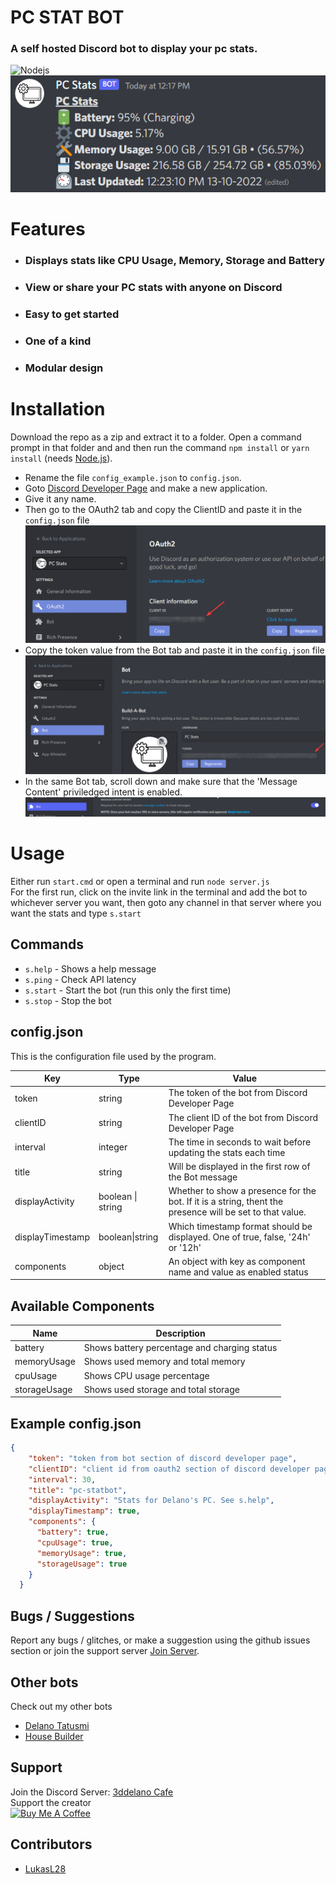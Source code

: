 # PC STAT BOT
### A self hosted Discord bot to display your pc stats.

<img alt="Nodejs" src="https://img.shields.io/badge/-Node.js-43853d?style=flat-square&logo=Node.js&logoColor=white" />
<br>

<img alt="screenshot" src="./_assets/screen.png" />

# Features
- ### Displays stats like CPU Usage, Memory, Storage and Battery
- ### View or share your PC stats with anyone on Discord
- ### Easy to get started
- ### One of a kind
- ### Modular design


# Installation
Download the repo as a zip and extract it to a folder. Open a command prompt in that folder and and then run the command `npm install` or `yarn install` (needs [Node.js](https://nodejs.org/)).
- Rename the file `config_example.json` to `config.json`.
- Goto [Discord Developer Page](https://discord.com/developers/applications) and make a new application.
- Give it any name.
- Then go to the OAuth2 tab and copy the ClientID and paste it in the `config.json` file <img alt="copy client id from General information tab" src="./_assets/oauth_clientid.png">
- Copy the token value from the Bot tab and paste it in the `config.json` file <img alt="copy token from Bot tab" src="./_assets/bot_token.png">
- In the same Bot tab, scroll down and make sure that the 'Message Content' priviledged intent is enabled. <img alt="enable message content intent from Bot tab" src="./_assets/bot_messagecontent.png">


# Usage
Either run `start.cmd` or open a terminal and run `node server.js`
<br>
For the first run, click on the invite link in the terminal and add the bot to whichever server you want, then goto any channel in that server where you want the stats and type `s.start`

## Commands
- `s.help` - Shows a help message
- `s.ping` - Check API latency
- `s.start` - Start the bot (run this only the first time)
- `s.stop` - Stop the bot


## config.json
This is the configuration file used by the program.

| Key              | Type                       | Value                                                                                                    |
| ---------------- | -------------------------- | -------------------------------------------------------------------------------------------------------- |
| token            | string                     | The token of the bot from Discord Developer Page                                                         |
| clientID         | string                     | The client ID of the bot from Discord Developer Page                                                     |
| interval         | integer                    | The time in seconds to wait before updating the stats each time                                          |
| title            | string                     | Will be displayed in the first row of the Bot message                                                    |
| displayActivity  | boolean          \| string | Whether to show a presence for the bot. If it is a string, thent the presence will be set to that value. |
| displayTimestamp | boolean\|string            | Which timestamp format should be displayed. One of true, false, '24h' or '12h'                           |
| components       | object                     | An object with key as component name and value as enabled status                                         |

## Available Components

| Name         | Description                                  |
| ------------ | -------------------------------------------- |
| battery      | Shows battery percentage and charging status |
| memoryUsage  | Shows used memory and total memory           |
| cpuUsage     | Shows CPU usage percentage                   |
| storageUsage | Shows used storage and total storage         |

## Example config.json
```json
{
    "token": "token from bot section of discord developer page",
    "clientID": "client id from oauth2 section of discord developer page",
    "interval": 30,
    "title": "pc-statbot",
    "displayActivity": "Stats for Delano's PC. See s.help",
    "displayTimestamp": true,
    "components": {
      "battery": true,
      "cpuUsage": true,
      "memoryUsage": true,
      "storageUsage": true
    }
  }
```

## Bugs / Suggestions
Report any bugs / glitches, or make a suggestion using the github issues section or join the support server [Join Server](https://discord.gg/FZY9TqW).

## Other bots
Check out my other bots
- [Delano Tatusmi](https://delano-tatsumi.herokuapp.com)
- [House Builder](https://house-builder.herokuapp.com)

## Support
Join the Discord Server: [3ddelano Cafe](https://discord.gg/FZY9TqW)
<br>
Support the creator
<br>
<a href="https://www.buymeacoffee.com/3ddelano" target="_blank"><img height="41" width="174" src="https://cdn.buymeacoffee.com/buttons/v2/default-red.png" alt="Buy Me A Coffee" width="150" ></a>

## Contributors
- [LukasL28](https://github.com/LukasL28)
